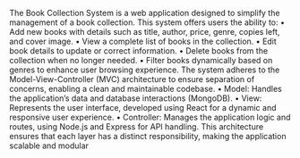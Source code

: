 The Book Collection System is a web application designed to simplify the management of a 
book collection. This system offers users the ability to: 
• Add new books with details such as title, author, price, genre, copies left, and cover 
image. 
• View a complete list of books in the collection. 
• Edit book details to update or correct information. 
• Delete books from the collection when no longer needed. 
• Filter books dynamically based on genres to enhance user browsing experience. 
The system adheres to the Model-View-Controller (MVC) architecture to ensure separation of 
concerns, enabling a clean and maintainable codebase. 
• Model: Handles the application’s data and database interactions (MongoDB). 
• View: Represents the user interface, developed using React for a dynamic and responsive 
user experience. 
• Controller: Manages the application logic and routes, using Node.js and Express for API 
handling. 
This architecture ensures that each layer has a distinct responsibility, making the application 
scalable and modular 
